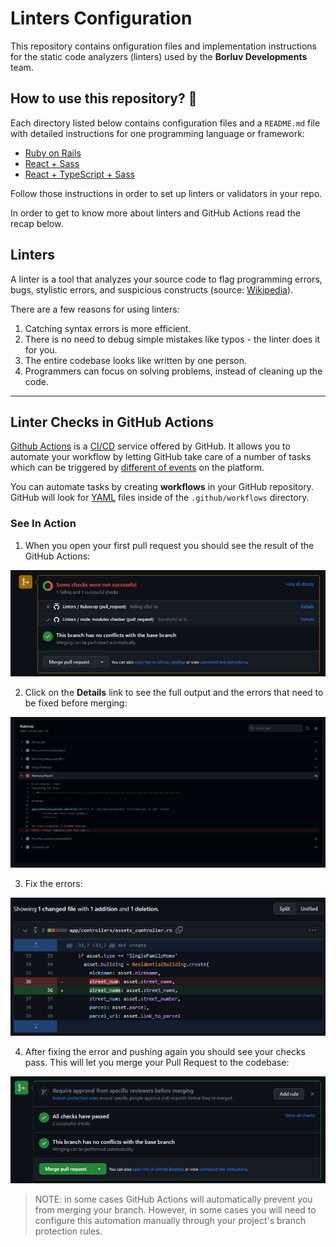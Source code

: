 # Linters Configuration

This repository contains onfiguration files and implementation instructions for the static code analyzers (linters) used by the **Borluv Developments** team.

## How to use this repository? 🤷

Each directory listed below contains configuration files and a `README.md` file with detailed instructions for one programming language or framework:

- [Ruby on Rails](./ruby-on-rails/)
- [React + Sass](./react-sass)
- [React + TypeScript + Sass](./react-ts-sass/)

Follow those instructions in order to set up linters or validators in your repo.

In order to get to know more about linters and GitHub Actions read the recap below.

## Linters
A linter is a tool that analyzes your source code to flag programming errors, bugs, stylistic errors, and suspicious constructs (source: [Wikipedia](https://en.wikipedia.org/wiki/Lint_(software))).

There are a few reasons for using linters:

1. Catching syntax errors is more efficient.
2. There is no need to debug simple mistakes like typos - the linter does it for you.
3. The entire codebase looks like written by one person.
4. Programmers can focus on solving problems, instead of cleaning up the code.

---

## Linter Checks in GitHub Actions

[Github Actions](https://help.github.com/en/actions) is a [CI/CD](https://codilime.com/what-is-ci-cd-all-you-need-to-know/) service offered by GitHub. It allows you to automate your workflow by letting GitHub take care of a number of tasks which can be triggered by [different of events](https://help.github.com/en/actions/reference/events-that-trigger-workflows) on the platform.

You can automate tasks by creating **workflows** in your GitHub repository. GitHub will look for [YAML](https://en.wikipedia.org/wiki/YAML) files inside of the `.github/workflows` directory.

### See In Action

1. When you open your first pull request you should see the result of the GitHub Actions:

![Linter check failing](./media/linter-fail.png)

2. Click on the **Details** link to see the full output and the errors that need to be fixed before merging:

![Linter check output](./media/linter-fail-details.png)

3. Fix the errors:

![Error diff](./media/linter-fix.png)

4. After fixing the error and pushing again you should see your checks pass. This will let you merge your Pull Request to the codebase:

![Linter check passing](./media/linter-pass.png)

> NOTE: in some cases GitHub Actions will automatically prevent you from merging your branch. However, in some cases you will need to configure this automation manually through your project's branch protection rules.

